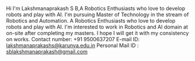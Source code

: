 Hi I'm Lakshmanaprakash S B,A Robotics Enthusiasts who love to develop robots and play with AI.
I'm pursuing Master of Technology in the stream of Robotics and Automation.
A Robotics Enthusiasts who love to develop robots and play with AI.
I'm interested to work in Robotics and AI domain at on-site after completing my masters.
I hope I will get it with my consistency on works.
Contact number: +91 9500637207 
E-mail ID: lakshmanaprakashs@karunya.edu.in
Personal Mail ID : sblakshmanaprakash@gmail.com
